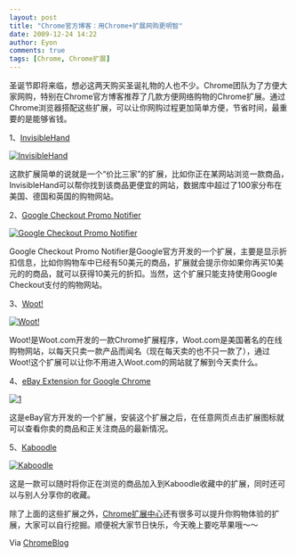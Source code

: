 ```yaml
---
layout: post
title: "Chrome官方博客：用Chrome+扩展网购更明智"
date: 2009-12-24 14:22
author: Eyon
comments: true
tags: [Chrome, Chrome扩展]
---
```

圣诞节即将来临，想必这两天购买圣诞礼物的人也不少。Chrome团队为了方便大家网购，特别在Chrome官方博客推荐了几款方便网络购物的Chrome扩展。通过Chrome浏览器搭配这些扩展，可以让你网购过程更加简单方便，节省时间，最重要的是能够省钱。

1、[InvisibleHand](https://chrome.google.com/extensions/detail/lghjfnfolmcikomdjmoiemllfnlmmoko)

<a href="http://img.chromi.org/2009/12/1001.png">![InvisibleHand](http://img.chromi.org/2009/12/1001-550x353.png "InvisibleHand")</a>

这款扩展简单的说就是一个“价比三家”的扩展，比如你正在某网站浏览一款商品，InvisibleHand可以帮你找到该商品更便宜的网站，数据库中超过了100家分布在美国、德国和英国的购物网站。

2、[Google Checkout Promo Notifier](https://chrome.google.com/extensions/detail/decjflhjeghflmcanbojkpbkdlehcfpe)

<a href="http://img.chromi.org/2009/12/4001.png">![Google Checkout Promo Notifier](http://img.chromi.org/2009/12/4001.png "Google Checkout Promo Notifier")</a>

Google Checkout Promo Notifier是Google官方开发的一个扩展，主要是显示折扣信息，比如你购物车中已经有50美元的商品，扩展就会提示你如果你再买10美元的的商品，就可以获得10美元的折扣。当然，这个扩展只能支持使用Google Checkout支付的购物网站。<!--more-->

3、[Woot!](https://chrome.google.com/extensions/detail/klhoeofncdoaefllgaacgnecchcphphb)

<a href="http://img.chromi.org/2009/12/1001-1.png">![Woot!](http://img.chromi.org/2009/12/1001-1-550x410.png "Woot!")</a>

Woot!是Woot.com开发的一款Chrome扩展程序，Woot.com是美国著名的在线购物网站，以每天只卖一款产品而闻名（现在每天卖的也不只一款了），通过Woot!这个扩展可以让你不用进入Woot.com的网站就了解到今天卖什么。

4、[eBay Extension for Google Chrome](https://chrome.google.com/extensions/detail/khhckppjhonfmcpegdjdibmngahahhck)

<a href="http://img.chromi.org/2009/12/1.png">![1](http://img.chromi.org/2009/12/1.png "1")</a>

这是eBay官方开发的一个扩展，安装这个扩展之后，在任意网页点击扩展图标就可以查看你卖的商品和正关注商品的最新情况。

5、[Kaboodle](https://chrome.google.com/extensions/detail/cpphpoclajkefeibhekaofdfcbafccld)

<a href="http://img.chromi.org/2009/12/20011.png">![Kaboodle](http://img.chromi.org/2009/12/20011.png "Kaboodle")</a>

这是一款可以随时将你正在浏览的商品加入到Kaboodle收藏中的扩展，同时还可以与别人分享你的收藏。

除了上面的这些扩展之外，[Chrome扩展中心](https://chrome.google.com/extensions)还有很多可以提升你购物体验的扩展，大家可以自行挖掘。顺便祝大家节日快乐，今天晚上要吃苹果哦～～

Via [ChromeBlog](http://chrome.blogspot.com/2009/12/smarter-holiday-shopping-with-google.html)

